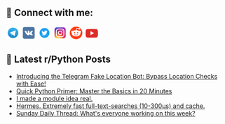 ## 🔎 Connect with me:
[<img src="https://github.com/bullbesh/bullbesh/blob/main/images/Telegram.png" width="32" height="32" />](https://t.me/bullbesh)
[<img src="https://github.com/bullbesh/bullbesh/blob/main/images/VK.png" width="32" height="32" />](https://vk.com/bullbesh)
[<img src="https://github.com/bullbesh/bullbesh/blob/main/images/Twitter.png" width="32" height="32" />](https://twitter.com/bullbesh1)
[<img src="https://github.com/bullbesh/bullbesh/blob/main/images/Instagram.png" width="32" height="32" />](https://www.instagram.com/bullbesh)
[<img src="https://github.com/bullbesh/bullbesh/blob/main/images/Reddit.png" width="32" height="32" />](https://www.reddit.com/user/bullbesh)
[<img src="https://github.com/bullbesh/bullbesh/blob/main/images/YouTube.png" width="32" height="32" />](https://www.youtube.com/channel/UCtfjRs6uzgq5mfm8S06WTcg)

## 📕 Latest r/Python Posts
<!-- BLOG-POST-LIST:START -->
- [Introducing the Telegram Fake Location Bot: Bypass Location Checks with Ease!](https://www.reddit.com/r/Python/comments/13adkmt/introducing_the_telegram_fake_location_bot_bypass/)
- [Quick Python Primer: Master the Basics in 20 Minutes](https://www.reddit.com/r/Python/comments/13ad5at/quick_python_primer_master_the_basics_in_20/)
- [I made a module idea real.](https://www.reddit.com/r/Python/comments/13a97ef/i_made_a_module_idea_real/)
- [Hermes. Extremely fast full-text-searches &lpar;10-300µs&rpar; and cache.](https://www.reddit.com/r/Python/comments/13a6qxd/hermes_extremely_fast_fulltextsearches_10300µs/)
- [Sunday Daily Thread: What&#39;s everyone working on this week?](https://www.reddit.com/r/Python/comments/13a6lif/sunday_daily_thread_whats_everyone_working_on/)
<!-- BLOG-POST-LIST:END -->
